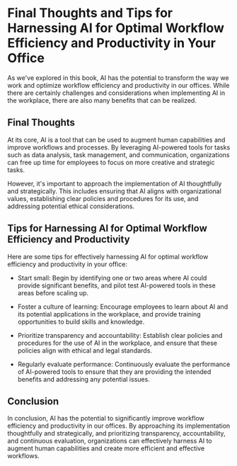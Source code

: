 Final Thoughts and Tips for Harnessing AI for Optimal Workflow Efficiency and Productivity in Your Office
================================================================================================================================

As we've explored in this book, AI has the potential to transform the way we work and optimize workflow efficiency and productivity in our offices. While there are certainly challenges and considerations when implementing AI in the workplace, there are also many benefits that can be realized.

Final Thoughts
--------------

At its core, AI is a tool that can be used to augment human capabilities and improve workflows and processes. By leveraging AI-powered tools for tasks such as data analysis, task management, and communication, organizations can free up time for employees to focus on more creative and strategic tasks.

However, it's important to approach the implementation of AI thoughtfully and strategically. This includes ensuring that AI aligns with organizational values, establishing clear policies and procedures for its use, and addressing potential ethical considerations.

Tips for Harnessing AI for Optimal Workflow Efficiency and Productivity
-----------------------------------------------------------------------

Here are some tips for effectively harnessing AI for optimal workflow efficiency and productivity in your office:

* Start small: Begin by identifying one or two areas where AI could provide significant benefits, and pilot test AI-powered tools in these areas before scaling up.

* Foster a culture of learning: Encourage employees to learn about AI and its potential applications in the workplace, and provide training opportunities to build skills and knowledge.

* Prioritize transparency and accountability: Establish clear policies and procedures for the use of AI in the workplace, and ensure that these policies align with ethical and legal standards.

* Regularly evaluate performance: Continuously evaluate the performance of AI-powered tools to ensure that they are providing the intended benefits and addressing any potential issues.

Conclusion
----------

In conclusion, AI has the potential to significantly improve workflow efficiency and productivity in our offices. By approaching its implementation thoughtfully and strategically, and prioritizing transparency, accountability, and continuous evaluation, organizations can effectively harness AI to augment human capabilities and create more efficient and effective workflows.


